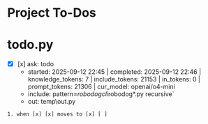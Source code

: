 # Project To-Dos


# todo.py
- [x] [x] ask: todo
  - started: 2025-09-12 22:45 | completed: 2025-09-12 22:46 | knowledge_tokens: 7 | include_tokens: 21153 | in_tokens: 0 | prompt_tokens: 21306 | cur_model: openai/o4-mini
  - include: pattern=*robodogcli*robodog*.py  recursive`
  - out:  temp\out.py
```knowledge
1. when [x] [x] moves to [x] [ ]
```

